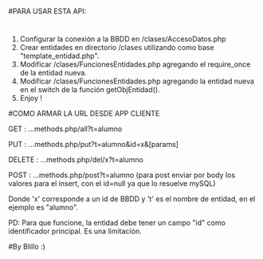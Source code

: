 #
#PARA USAR ESTA API:
#
1) Configurar la conexión a la BBDD en /clases/AccesoDatos.php 
2) Crear entidades en directorio /clases utilizando como base "template_entidad.php". 
3) Modificar /clases/FuncionesEntidades.php agregando el require_once de la entidad nueva. 
4) Modificar /clases/FuncionesEntidades.php agregando la entidad nueva en el switch de la función getObjEntidad(). 
5) Enjoy !  

#COMO ARMAR LA URL DESDE APP CLIENTE 

GET     :  ...methods.php/all?t=alumno  

PUT     :  ...methods.php/put?t=alumno&id=x&[params]  

DELETE  :  ...methods.php/del/x?t=alumno  

POST    :  ...methods.php/post?t=alumno 
(para post enviar por body los valores para el insert, con el id=null ya que lo resuelve mySQL)  

Donde 'x' corresponde a un id de BBDD y 't' es el nombre de entidad, en el ejemplo es "alumno".  

PD: Para que funcione, la entidad debe tener un campo "id" como identificador principal. Es una limitación.  

#By Blillo :)